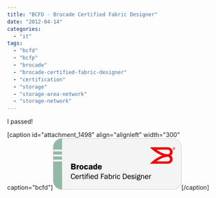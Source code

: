 ```yaml
---
title: "BCFD - Brocade Certified Fabric Designer"
date: "2012-04-14"
categories: 
  - "it"
tags: 
  - "bcfd"
  - "bcfp"
  - "brocade"
  - "brocade-certified-fabric-designer"
  - "certification"
  - "storage"
  - "storage-area-network"
  - "storage-network"
---
```


I passed!

\[caption id="attachment\_1498" align="alignleft" width="300" caption="bcfd"\][![bcfd](images/bro_edu3_cert_fab_des_rgb-300x120.jpg "bcfd")](https://www.certmetrics.com/brocade/public/transcript.aspx?transcript=8XRF1FE12MR41GC4 "on certmetrics.com")\[/caption\]

